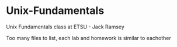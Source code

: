 # Unix-Fundamentals
Unix Fundamentals class at ETSU - Jack Ramsey   
   
Too many files to list, each lab and homework is similar to eachother
